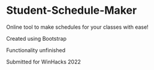 # Student-Schedule-Maker

Online tool to make schedules for your classes with ease!

Created using Bootstrap

Functionality unfinished

Submitted for WinHacks 2022

